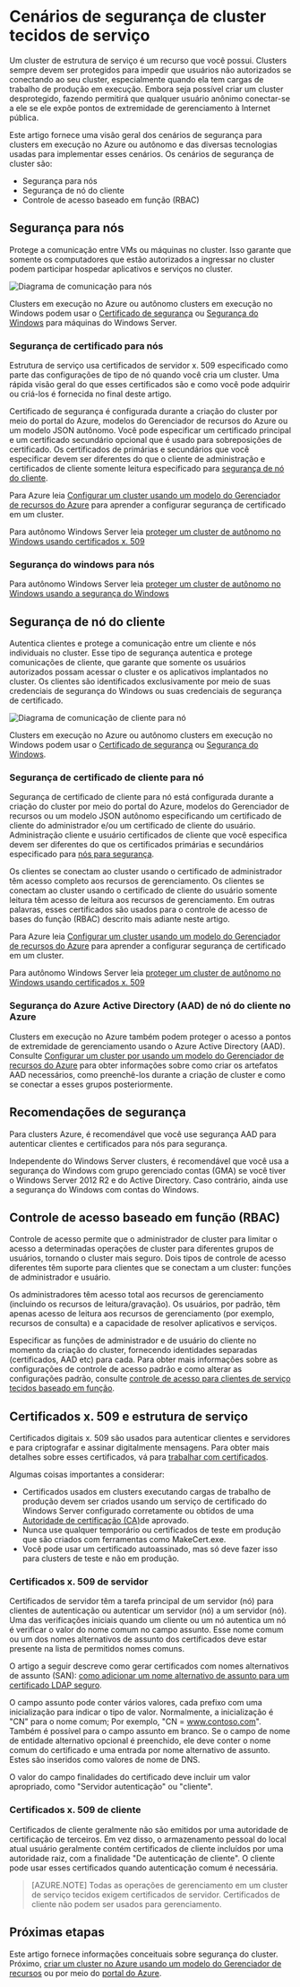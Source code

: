 <properties
   pageTitle="Proteger um cluster de serviço tecidos | Microsoft Azure"
   description="Descreve os cenários de segurança para um cluster de estrutura de serviço e as tecnologias diferentes usadas para implementar esses cenários."
   services="service-fabric"
   documentationCenter=".net"
   authors="ChackDan"
   manager="timlt"
   editor=""/>

<tags
   ms.service="service-fabric"
   ms.devlang="dotnet"
   ms.topic="article"
   ms.tgt_pltfrm="na"
   ms.workload="na"
   ms.date="08/19/2016"
   ms.author="chackdan"/>

# <a name="service-fabric-cluster-security-scenarios"></a>Cenários de segurança de cluster tecidos de serviço

Um cluster de estrutura de serviço é um recurso que você possui. Clusters sempre devem ser protegidos para impedir que usuários não autorizados se conectando ao seu cluster, especialmente quando ela tem cargas de trabalho de produção em execução. Embora seja possível criar um cluster desprotegido, fazendo permitirá que qualquer usuário anônimo conectar-se a ele se ele expõe pontos de extremidade de gerenciamento à Internet pública. 

Este artigo fornece uma visão geral dos cenários de segurança para clusters em execução no Azure ou autônomo e das diversas tecnologias usadas para implementar esses cenários. Os cenários de segurança de cluster são:

- Segurança para nós
- Segurança de nó do cliente
- Controle de acesso baseado em função (RBAC)

## <a name="node-to-node-security"></a>Segurança para nós
Protege a comunicação entre VMs ou máquinas no cluster. Isso garante que somente os computadores que estão autorizados a ingressar no cluster podem participar hospedar aplicativos e serviços no cluster.

![Diagrama de comunicação para nós][Node-to-Node]

Clusters em execução no Azure ou autônomo clusters em execução no Windows podem usar o [Certificado de segurança](https://msdn.microsoft.com/library/ff649801.aspx) ou [Segurança do Windows](https://msdn.microsoft.com/library/ff649396.aspx) para máquinas do Windows Server.
### <a name="node-to-node-certificate-security"></a>Segurança de certificado para nós
Estrutura de serviço usa certificados de servidor x. 509 especificado como parte das configurações de tipo de nó quando você cria um cluster. Uma rápida visão geral do que esses certificados são e como você pode adquirir ou criá-los é fornecida no final deste artigo.

Certificado de segurança é configurada durante a criação do cluster por meio do portal do Azure, modelos do Gerenciador de recursos do Azure ou um modelo JSON autônomo. Você pode especificar um certificado principal e um certificado secundário opcional que é usado para sobreposições de certificado. Os certificados de primárias e secundários que você especificar devem ser diferentes do que o cliente de administração e certificados de cliente somente leitura especificado para [segurança de nó do cliente](#client-to-node-security).

Para Azure leia [Configurar um cluster usando um modelo do Gerenciador de recursos do Azure](service-fabric-cluster-creation-via-arm.md) para aprender a configurar segurança de certificado em um cluster.

Para autônomo Windows Server leia [proteger um cluster de autônomo no Windows usando certificados x. 509](service-fabric-windows-cluster-x509-security.md)

### <a name="node-to-node-windows-security"></a>Segurança do windows para nós
Para autônomo Windows Server leia [proteger um cluster de autônomo no Windows usando a segurança do Windows](service-fabric-windows-cluster-windows-security.md)

## <a name="client-to-node-security"></a>Segurança de nó do cliente
Autentica clientes e protege a comunicação entre um cliente e nós individuais no cluster. Esse tipo de segurança autentica e protege comunicações de cliente, que garante que somente os usuários autorizados possam acessar o cluster e os aplicativos implantados no cluster. Os clientes são identificados exclusivamente por meio de suas credenciais de segurança do Windows ou suas credenciais de segurança de certificado.

![Diagrama de comunicação de cliente para nó][Client-to-Node]

Clusters em execução no Azure ou autônomo clusters em execução no Windows podem usar o [Certificado de segurança](https://msdn.microsoft.com/library/ff649801.aspx) ou [Segurança do Windows](https://msdn.microsoft.com/library/ff649396.aspx).

### <a name="client-to-node-certificate-security"></a>Segurança de certificado de cliente para nó
 Segurança de certificado de cliente para nó está configurada durante a criação do cluster por meio do portal do Azure, modelos do Gerenciador de recursos ou um modelo JSON autônomo especificando um certificado de cliente do administrador e/ou um certificado de cliente do usuário.  Administração cliente e usuário certificados de cliente que você especifica devem ser diferentes do que os certificados primárias e secundários especificado para [nós para segurança](#node-to-node-security).

Os clientes se conectam ao cluster usando o certificado de administrador têm acesso completo aos recursos de gerenciamento.  Os clientes se conectam ao cluster usando o certificado de cliente do usuário somente leitura têm acesso de leitura aos recursos de gerenciamento. Em outras palavras, esses certificados são usados para o controle de acesso de bases do função (RBAC) descrito mais adiante neste artigo.

Para Azure leia [Configurar um cluster usando um modelo do Gerenciador de recursos do Azure](service-fabric-cluster-creation-via-arm.md) para aprender a configurar segurança de certificado em um cluster.

Para autônomo Windows Server leia [proteger um cluster de autônomo no Windows usando certificados x. 509](service-fabric-windows-cluster-x509-security.md)

### <a name="client-to-node-azure-active-directory-aad-security-on-azure"></a>Segurança do Azure Active Directory (AAD) de nó do cliente no Azure
Clusters em execução no Azure também podem proteger o acesso a pontos de extremidade de gerenciamento usando o Azure Active Directory (AAD). Consulte [Configurar um cluster por usando um modelo do Gerenciador de recursos do Azure](service-fabric-cluster-creation-via-arm.md) para obter informações sobre como criar os artefatos AAD necessários, como preenchê-los durante a criação de cluster e como se conectar a esses grupos posteriormente.

## <a name="security-recommendations"></a>Recomendações de segurança
Para clusters Azure, é recomendável que você use segurança AAD para autenticar clientes e certificados para nós para segurança.

Independente do Windows Server clusters, é recomendável que você usa a segurança do Windows com grupo gerenciado contas (GMA) se você tiver o Windows Server 2012 R2 e do Active Directory. Caso contrário, ainda use a segurança do Windows com contas do Windows.

## <a name="role-based-access-control-rbac"></a>Controle de acesso baseado em função (RBAC)
Controle de acesso permite que o administrador de cluster para limitar o acesso a determinadas operações de cluster para diferentes grupos de usuários, tornando o cluster mais seguro. Dois tipos de controle de acesso diferentes têm suporte para clientes que se conectam a um cluster: funções de administrador e usuário.

Os administradores têm acesso total aos recursos de gerenciamento (incluindo os recursos de leitura/gravação). Os usuários, por padrão, têm apenas acesso de leitura aos recursos de gerenciamento (por exemplo, recursos de consulta) e a capacidade de resolver aplicativos e serviços.

Especificar as funções de administrador e de usuário do cliente no momento da criação do cluster, fornecendo identidades separadas (certificados, AAD etc) para cada. Para obter mais informações sobre as configurações de controle de acesso padrão e como alterar as configurações padrão, consulte [controle de acesso para clientes de serviço tecidos baseado em função](service-fabric-cluster-security-roles.md).


## <a name="x509-certificates-and-service-fabric"></a>Certificados x. 509 e estrutura de serviço
Certificados digitais x. 509 são usados para autenticar clientes e servidores e para criptografar e assinar digitalmente mensagens. Para obter mais detalhes sobre esses certificados, vá para [trabalhar com certificados](http://msdn.microsoft.com/library/ms731899.aspx).

Algumas coisas importantes a considerar:

- Certificados usados em clusters executando cargas de trabalho de produção devem ser criados usando um serviço de certificado do Windows Server configurado corretamente ou obtidos de uma [Autoridade de certificação (CA)](https://en.wikipedia.org/wiki/Certificate_authority)de aprovado.
- Nunca use qualquer temporário ou certificados de teste em produção que são criados com ferramentas como MakeCert.exe.
- Você pode usar um certificado autoassinado, mas só deve fazer isso para clusters de teste e não em produção.

### <a name="server-x509-certificates"></a>Certificados x. 509 de servidor

Certificados de servidor têm a tarefa principal de um servidor (nó) para clientes de autenticação ou autenticar um servidor (nó) a um servidor (nó). Uma das verificações iniciais quando um cliente ou um nó autentica um nó é verificar o valor do nome comum no campo assunto. Esse nome comum ou um dos nomes alternativos de assunto dos certificados deve estar presente na lista de permitidos nomes comuns.

O artigo a seguir descreve como gerar certificados com nomes alternativos de assunto (SAN): [como adicionar um nome alternativo de assunto para um certificado LDAP seguro](http://support.microsoft.com/kb/931351).

O campo assunto pode conter vários valores, cada prefixo com uma inicialização para indicar o tipo de valor. Normalmente, a inicialização é "CN" para o nome comum; Por exemplo, "CN = www.contoso.com". Também é possível para o campo assunto em branco. Se o campo de nome de entidade alternativo opcional é preenchido, ele deve conter o nome comum do certificado e uma entrada por nome alternativo de assunto. Estes são inseridos como valores de nome de DNS.

O valor do campo finalidades do certificado deve incluir um valor apropriado, como "Servidor autenticação" ou "cliente".

### <a name="client-x509-certificates"></a>Certificados x. 509 de cliente

Certificados de cliente geralmente não são emitidos por uma autoridade de certificação de terceiros. Em vez disso, o armazenamento pessoal do local atual usuário geralmente contém certificados de cliente incluídos por uma autoridade raiz, com a finalidade "De autenticação de cliente". O cliente pode usar esses certificados quando autenticação comum é necessária.

>[AZURE.NOTE] Todas as operações de gerenciamento em um cluster de serviço tecidos exigem certificados de servidor. Certificados de cliente não podem ser usados para gerenciamento.

<!--Every topic should have next steps and links to the next logical set of content to keep the customer engaged-->


## <a name="next-steps"></a>Próximas etapas

Este artigo fornece informações conceituais sobre segurança do cluster. Próximo, [criar um cluster no Azure usando um modelo do Gerenciador de recursos](service-fabric-cluster-creation-via-arm.md) ou por meio do [portal do Azure](service-fabric-cluster-creation-via-portal.md).

<!--Image references-->
[Node-to-Node]: ./media/service-fabric-cluster-security/node-to-node.png
[Client-to-Node]: ./media/service-fabric-cluster-security/client-to-node.png
